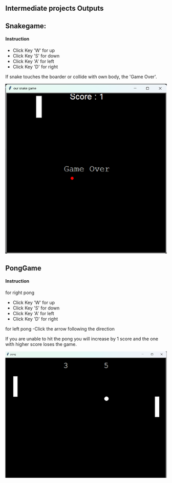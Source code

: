 ## Intermediate projects Outputs

## Snakegame:
#### Instruction
- Click Key 'W' for up
- Click Key 'S' for down
- Click Key 'A' for left
- Click Key 'D' for right

If snake touches the boarder or collide with own body, the 'Game Over'.

![Output](Snakegame.png)

## PongGame
#### Instruction
for right pong
- Click Key 'W' for up
- Click Key 'S' for down
- Click Key 'A' for left
- Click Key 'D' for right

for left pong 
-Click the arrow following the direction

If you are unable to hit the pong you will increase by 1 score and the one with higher score loses the game.

![Output](pingpong.png)


